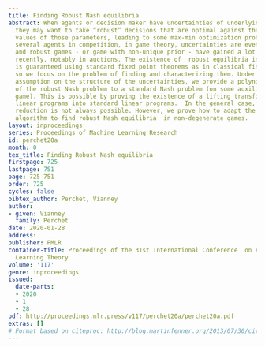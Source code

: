 ```yaml
---
title: Finding Robust Nash equilibria
abstract: When agents or decision maker have uncertainties of underlying parameters,
  they may want to take “robust” decisions that are optimal against the worst possible
  values of those parameters, leading to some max-min optimization problems. With
  several agents in competition, in game theory, uncertainties are even more important
  and robust games - or game with non-unique prior - have gained a lot of interest
  recently, notably in auctions. The existence of  robust equilibria in those games
  is guaranteed using standard fixed point theorems as in classical finite games,
  so we focus on the problem of finding and characterizing them. Under some linear
  assumption on the structure of the uncertainties, we provide a polynomial reduction
  of the robust Nash problem to a standard Nash problem (on some auxiliary different
  game). This is possible by proving the existence of a lifting transforming robust
  linear programs into standard linear programs.  In the general case, the above direct
  reduction is not always possible. However, we prove how to adapt the Lemke-Howson
  algorithm to find robust Nash equilibria  in non-degenerate games.
layout: inproceedings
series: Proceedings of Machine Learning Research
id: perchet20a
month: 0
tex_title: Finding Robust Nash equilibria
firstpage: 725
lastpage: 751
page: 725-751
order: 725
cycles: false
bibtex_author: Perchet, Vianney
author:
- given: Vianney
  family: Perchet
date: 2020-01-28
address: 
publisher: PMLR
container-title: Proceedings of the 31st International Conference  on Algorithmic
  Learning Theory
volume: '117'
genre: inproceedings
issued:
  date-parts:
  - 2020
  - 1
  - 28
pdf: http://proceedings.mlr.press/v117/perchet20a/perchet20a.pdf
extras: []
# Format based on citeproc: http://blog.martinfenner.org/2013/07/30/citeproc-yaml-for-bibliographies/
---
```

